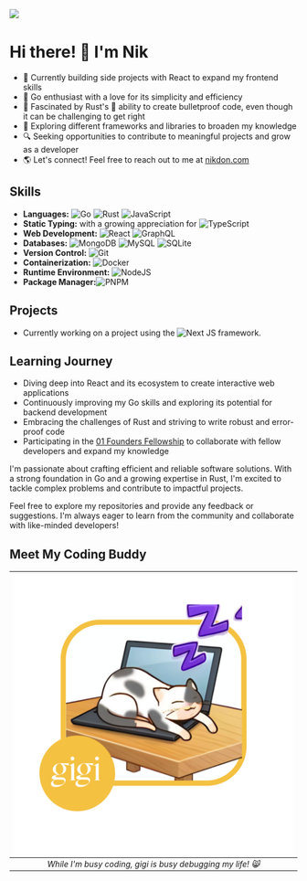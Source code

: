 <!--
**nik-don/nik-don** is a ✨ _special_ ✨ repository because its `README.md` (this file) appears on your GitHub profile.

Here are some ideas to get you started:

- 🔭 I’m currently working on ...
- 🌱 I’m currently learning ...
- 👯 I’m looking to collaborate on ...
- 🤔 I’m looking for help with ...
- 💬 Ask me about ...
- 📫 How to reach me: ...
- 😄 Pronouns: ...
- ⚡ Fun fact: ...


-->

![](https://komarev.com/ghpvc/?username=nik-don)

# Hi there! 👋 I'm Nik

- 🌱 Currently building side projects with React to expand my frontend skills
- 🚀 Go enthusiast with a love for its simplicity and efficiency
- 🧪 Fascinated by Rust's 🦀 ability to create bulletproof code, even though it can be challenging to get right
- 🎨 Exploring different frameworks and libraries to broaden my knowledge
- 🔍 Seeking opportunities to contribute to meaningful projects and grow as a developer
- 🌎 Let's connect! Feel free to reach out to me at [nikdon.com](https://www.nikdon.com)

## Skills

- **Languages:** ![Go](https://img.shields.io/badge/go-%2300ADD8.svg?style=for-the-badge&logo=go&logoColor=white) ![Rust](https://img.shields.io/badge/rust-%23000000.svg?style=for-the-badge&logo=rust&logoColor=white) ![JavaScript](https://img.shields.io/badge/javascript-%23323330.svg?style=for-the-badge&logo=javascript&logoColor=%23F7DF1E) 
- **Static Typing:** with a growing appreciation for ![TypeScript](https://img.shields.io/badge/typescript-%23007ACC.svg?style=for-the-badge&logo=typescript&logoColor=white)
- **Web Development:** ![React](https://img.shields.io/badge/React-20232A?style=for-the-badge&logo=react&logoColor=61DAFB) ![GraphQL](https://img.shields.io/badge/-GraphQL-E10098?style=for-the-badge&logo=graphql&logoColor=white)
- **Databases:** ![MongoDB](https://img.shields.io/badge/MongoDB-%234ea94b.svg?style=for-the-badge&logo=mongodb&logoColor=white) ![MySQL](https://img.shields.io/badge/mysql-4479A1.svg?style=for-the-badge&logo=mysql&logoColor=white) ![SQLite](https://img.shields.io/badge/sqlite-%2307405e.svg?style=for-the-badge&logo=sqlite&logoColor=white)
- **Version Control:** ![Git](https://img.shields.io/badge/GIT-E44C30?style=for-the-badge&logo=git&logoColor=white)
- **Containerization:** ![Docker](https://img.shields.io/badge/Docker-2CA5E0?style=for-the-badge&logo=docker&logoColor=white)
- **Runtime Environment:** ![NodeJS](https://img.shields.io/badge/node.js-6DA55F?style=for-the-badge&logo=node.js&logoColor=white)
- **Package Manager:**![PNPM](https://img.shields.io/badge/pnpm-%234a4a4a.svg?style=for-the-badge&logo=pnpm&logoColor=f69220)

## Projects

- Currently working on a project using the ![Next JS](https://img.shields.io/badge/Next-black?style=for-the-badge&logo=next.js&logoColor=white) framework.

## Learning Journey

- Diving deep into React and its ecosystem to create interactive web applications
- Continuously improving my Go skills and exploring its potential for backend development
- Embracing the challenges of Rust and striving to write robust and error-proof code
- Participating in the [01 Founders Fellowship](https://github.com/nik-don/01-founders) to collaborate with fellow developers and expand my knowledge

I'm passionate about crafting efficient and reliable software solutions. With a strong foundation in Go and a growing expertise in Rust, I'm excited to tackle complex problems and contribute to impactful projects.

Feel free to explore my repositories and provide any feedback or suggestions. I'm always eager to learn from the community and collaborate with like-minded developers!

<!--
- ⚡ Next.js > Vue > React
-->

## Meet My Coding Buddy

| ![alt text](https://github.com/nik-don/nik-don/blob/main/gigi-graphic.png?raw=true) |
|:--:| 
| *While I'm busy coding, gigi is busy debugging my life! 😸*|
